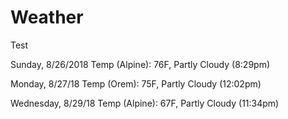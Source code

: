 # Weather
Test

Sunday, 8/26/2018
Temp (Alpine): 76F, Partly Cloudy (8:29pm)

Monday, 8/27/18
Temp (Orem): 75F, Partly Cloudy (12:02pm) 

Wednesday, 8/29/18
Temp (Alpine): 67F, Partly Cloudy (11:34pm)
